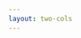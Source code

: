 ```yaml
---
layout: two-cols
---
```

<!-- lewa strona -->
<template v-slot:default>

# <img src="/images/viper_small_no_tran.png" class="w-10 inline"/> Viper

 - Viper to rejestr konfiguracji, którą może brać z:
   - domyślne zhardkodowane, albo wyliczone wartości
   - pliki: JSON, TOML, YAML, HCL, envfile i Java properties
   - zdalne systemy (etcd, Consul)
   - zmienne środowiskowe ([12-Factor apps](https://12factor.net/pl/))
   - flagi linii poleceń (Cobra!)
   - można też ustawiać je dynamicznie podczas działania
 

<BarBottom  title="Goat - Poznań Go Devs #7">
  <Item text=" ">
  </Item>
</BarBottom>
</template>
<!-- prawa strona -->
<template v-slot:right>

# <img src="/images/cobra_small_no_tran.png" class="w-10 inline"/> Cobra

 Cobra zapewnia możliwość użycia flag zgodnych z [POSIX](https://pl.wikipedia.org/wiki/POSIX), zagnieżdżonych struktur poleceń, parametrów globalnych i lokalnych, niestandardowych wyjść pomocy lub autouzupełnień dla znanych powłok, takich jak Bash, Zsh lub nawet Powershell.

### Biblioteka użyta m.in. w: Hugo CLI, Kubernetes CLI (`kubectl`), GitHub CLI
<br>
<img src="/images/gopher_hero.svg" class="w-10 inline" style="margin-right: 10px;"/>
<img src="/images/kubernetes_logo.svg" class="w-40 inline" style="margin-right: 10px;"/>
<img src="/images/gh_cli_logo.png" class="w-10 inline"/>

<BarBottom  title=" ">
  <Item text="Meetup">
    <a href="https://www.meetup.com/pl-PL/goat-poznan-go-devs/"><img src="/images/meetup-icon.svg" class="w-5"/></a>
  </Item>
</BarBottom>
</template>